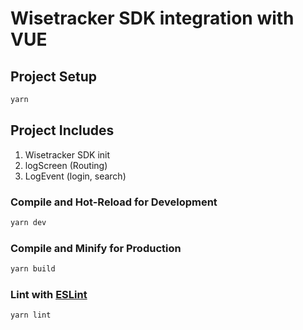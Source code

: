 # Wisetracker SDK integration with VUE

## Project Setup

```sh
yarn
```

## Project Includes

1. Wisetracker SDK init
2. logScreen (Routing)
3. LogEvent (login, search)

### Compile and Hot-Reload for Development

```sh
yarn dev
```

### Compile and Minify for Production

```sh
yarn build
```

### Lint with [ESLint](https://eslint.org/)

```sh
yarn lint
```
